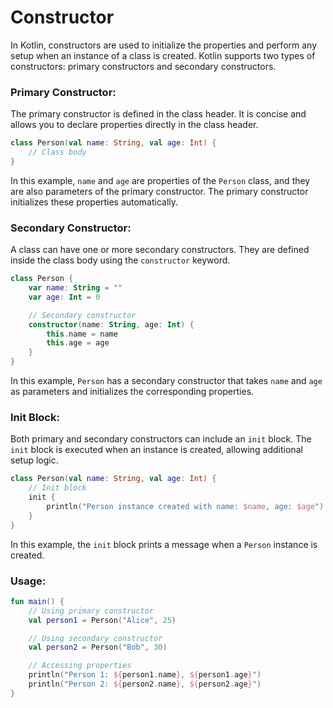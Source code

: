 # Constructor
In Kotlin, constructors are used to initialize the properties and perform any setup when an instance of a class is created. Kotlin supports two types of constructors: primary constructors and secondary constructors.

### Primary Constructor:

The primary constructor is defined in the class header. It is concise and allows you to declare properties directly in the class header.

```kotlin
class Person(val name: String, val age: Int) {
    // Class body
}
```

In this example, `name` and `age` are properties of the `Person` class, and they are also parameters of the primary constructor. The primary constructor initializes these properties automatically.

### Secondary Constructor:

A class can have one or more secondary constructors. They are defined inside the class body using the `constructor` keyword.

```kotlin
class Person {
    var name: String = ""
    var age: Int = 0

    // Secondary constructor
    constructor(name: String, age: Int) {
        this.name = name
        this.age = age
    }
}
```

In this example, `Person` has a secondary constructor that takes `name` and `age` as parameters and initializes the corresponding properties.

### Init Block:

Both primary and secondary constructors can include an `init` block. The `init` block is executed when an instance is created, allowing additional setup logic.

```kotlin
class Person(val name: String, val age: Int) {
    // Init block
    init {
        println("Person instance created with name: $name, age: $age")
    }
}
```

In this example, the `init` block prints a message when a `Person` instance is created.

### Usage:

```kotlin
fun main() {
    // Using primary constructor
    val person1 = Person("Alice", 25)

    // Using secondary constructor
    val person2 = Person("Bob", 30)

    // Accessing properties
    println("Person 1: ${person1.name}, ${person1.age}")
    println("Person 2: ${person2.name}, ${person2.age}")
}
```
